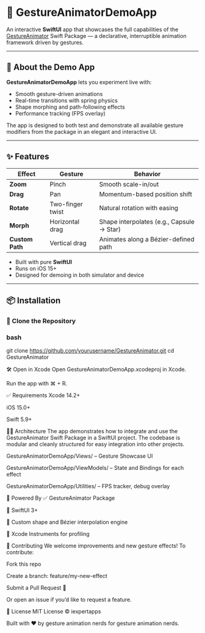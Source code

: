 # 🎯 GestureAnimatorDemoApp

An interactive **SwiftUI** app that showcases the full capabilities of the [GestureAnimator](https://github.com/iexpertapps/GestureAnimator.git) Swift Package — a declarative, interruptible animation framework driven by gestures.


---

## 📱 About the Demo App

**GestureAnimatorDemoApp** lets you experiment live with:

- Smooth gesture-driven animations
- Real-time transitions with spring physics
- Shape morphing and path-following effects
- Performance tracking (FPS overlay)

The app is designed to both test and demonstrate all available gesture modifiers from the package in an elegant and interactive UI.

---

## ✨ Features

| Effect         | Gesture         | Behavior                                |
|----------------|-----------------|-----------------------------------------|
| **Zoom**       | Pinch           | Smooth scale-in/out                     |
| **Drag**       | Pan             | Momentum-based position shift           |
| **Rotate**     | Two-finger twist| Natural rotation with easing            |
| **Morph**      | Horizontal drag | Shape interpolates (e.g., Capsule → Star)|
| **Custom Path**| Vertical drag   | Animates along a Bézier-defined path    |

- Built with pure **SwiftUI**
- Runs on iOS 15+
- Designed for demoing in both simulator and device

---

## 📦 Installation

### 🔗 Clone the Repository

### bash 
git clone https://github.com/yourusername/GestureAnimator.git
cd GestureAnimator 


🛠 Open in Xcode
Open GestureAnimatorDemoApp.xcodeproj in Xcode.

Run the app with ⌘ + R.

✅ Requirements
Xcode 14.2+

iOS 15.0+

Swift 5.9+

🧑‍💻 Architecture
The app demonstrates how to integrate and use the GestureAnimator Swift Package in a SwiftUI project. The codebase is modular and cleanly structured for easy integration into other projects.

GestureAnimatorDemoApp/Views/ – Gesture Showcase UI

GestureAnimatorDemoApp/ViewModels/ – State and Bindings for each effect

GestureAnimatorDemoApp/Utilities/ – FPS tracker, debug overlay

🧰 Powered By
✅ GestureAnimator Package

🧩 SwiftUI 3+

🎨 Custom shape and Bézier interpolation engine

🧪 Xcode Instruments for profiling

🤝 Contributing
We welcome improvements and new gesture effects! To contribute:

Fork this repo

Create a branch: feature/my-new-effect

Submit a Pull Request 🚀

Or open an issue if you’d like to request a feature.

📄 License
MIT License © iexpertapps

Built with ❤️ by gesture animation nerds for gesture animation nerds.
